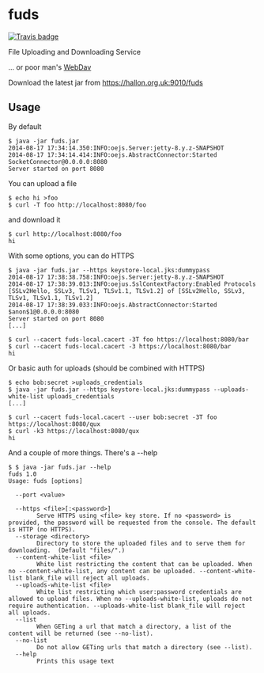 fuds
====

[![Travis badge](https://travis-ci.org/jcaraballo/fuds.svg?branch=master)](https://travis-ci.org/jcaraballo/fuds)

File Uploading and Downloading Service

... or poor man's [WebDav](http://en.wikipedia.org/wiki/WebDAV)

Download the latest jar from https://hallon.org.uk:9010/fuds

Usage
-----

By default

    $ java -jar fuds.jar
    2014-08-17 17:34:14.350:INFO:oejs.Server:jetty-8.y.z-SNAPSHOT
    2014-08-17 17:34:14.414:INFO:oejs.AbstractConnector:Started SocketConnector@0.0.0.0:8080
    Server started on port 8080

You can upload a file

    $ echo hi >foo
    $ curl -T foo http://localhost:8080/foo

and download it

    $ curl http://localhost:8080/foo
    hi

With some options, you can do HTTPS

    $ java -jar fuds.jar --https keystore-local.jks:dummypass
    2014-08-17 17:38:38.758:INFO:oejs.Server:jetty-8.y.z-SNAPSHOT
    2014-08-17 17:38:39.013:INFO:oejus.SslContextFactory:Enabled Protocols [SSLv2Hello, SSLv3, TLSv1, TLSv1.1, TLSv1.2] of [SSLv2Hello, SSLv3, TLSv1, TLSv1.1, TLSv1.2]
    2014-08-17 17:38:39.033:INFO:oejs.AbstractConnector:Started $anon$1@0.0.0.0:8080
    Server started on port 8080
    [...]

    $ curl --cacert fuds-local.cacert -3T foo https://localhost:8080/bar
    $ curl --cacert fuds-local.cacert -3 https://localhost:8080/bar
    hi

Or basic auth for uploads (should be combined with HTTPS)

    $ echo bob:secret >uploads_credentials
    $ java -jar fuds.jar --https keystore-local.jks:dummypass --uploads-white-list uploads_credentials
    [...]

    $ curl --cacert fuds-local.cacert --user bob:secret -3T foo https://localhost:8080/qux
    $ curl -k3 https://localhost:8080/qux
    hi

And a couple of more things. There's a --help

    $ $ java -jar fuds.jar --help
    fuds 1.0
    Usage: fuds [options]
    
      --port <value>
        
      --https <file>[:<password>]
            Serve HTTPS using <file> key store. If no <password> is provided, the password will be requested from the console. The default is HTTP (no HTTPS).
      --storage <directory>
            Directory to store the uploaded files and to serve them for downloading.  (Default "files/".)
      --content-white-list <file>
            White list restricting the content that can be uploaded. When no --content-white-list, any content can be uploaded. --content-white-list blank_file will reject all uploads.
      --uploads-white-list <file>
            White list restricting which user:password credentials are allowed to upload files. When no --uploads-white-list, uploads do not require authentication. --uploads-white-list blank_file will reject all uploads.
      --list
            When GETing a url that match a directory, a list of the content will be returned (see --no-list).
      --no-list
            Do not allow GETing urls that match a directory (see --list).
      --help
            Prints this usage text



